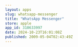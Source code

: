 ```yaml
---
layout: apps
slug: whatsapp-messenger
title: "WhatsApp Messenger"
store: apple
app_id: 310633997
date: 2024-10-23T16:01:08Z
published: 2009-05-04T02:43:49Z
---
```

